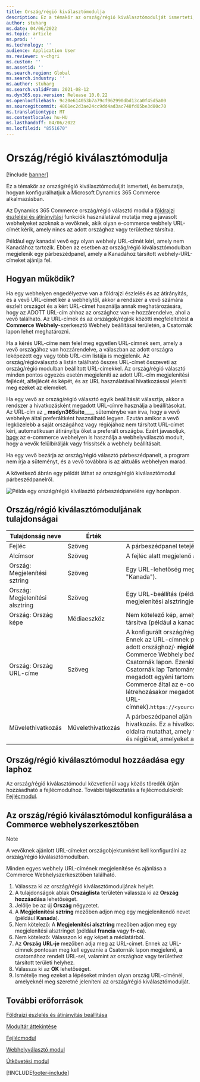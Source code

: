 ```yaml
---
title: Ország/régió kiválasztómodulja
description: Ez a témakör az ország/régió kiválasztómodulját ismerteti, és bemutatja, hogyan konfigurálhatjuk a Microsoft Dynamics 365 Commerce alkalmazásban.
author: stuharg
ms.date: 04/06/2022
ms.topic: article
ms.prod: ''
ms.technology: ''
audience: Application User
ms.reviewer: v-chgri
ms.custom: ''
ms.assetid: ''
ms.search.region: Global
ms.search.industry: ''
ms.author: stuharg
ms.search.validFrom: 2021-08-12
ms.dyn365.ops.version: Release 10.0.22
ms.openlocfilehash: 9c20e614053b7a79cf962990dbd13ca0f45d5a00
ms.sourcegitcommit: 4861ec2d3ae24cc9dd4ad3ac748fd05be3d80c70
ms.translationtype: MT
ms.contentlocale: hu-HU
ms.lasthandoff: 04/06/2022
ms.locfileid: "8551670"
---
```

# <a name="countryregion-picker-module"></a>Ország/régió kiválasztómodulja

[!include [banner](includes/banner.md)]

Ez a témakör az ország/régió kiválasztómodulját ismerteti, és bemutatja, hogyan konfigurálhatjuk a Microsoft Dynamics 365 Commerce alkalmazásban.

Az Dynamics 365 Commerce ország/régió választó modul a [földrajzi észlelési és átirányítási](geo-detection-redirection.md) funkciók használatával mutatja meg a javasolt webhelyeket azoknak a vevőknek, akik olyan e-commerce webhely URL-címét kérik, amely nincs az adott országhoz vagy területhez társítva.

Például egy kanadai vevő egy olyan webhely URL-címét kéri, amely nem Kanadához tartozik. Ebben az esetben az ország/régió kiválasztómodulban megjelenik egy párbeszédpanel, amely a Kanadához társított webhely-URL-címeket ajánlja fel. 

## <a name="how-it-works"></a>Hogyan működik?

Ha egy webhelyen engedélyezve van a földrajzi észlelés és az átirányítás, és a vevő URL-címet kér a webhelytől, akkor a rendszer a vevő számára észlelt országot és a kért URL-címet használja annak meghatározására, hogy az ADOTT URL-cím ahhoz az országhoz van-e hozzárendelve, ahol a vevő található. Az URL-címek és az országok/régiók közötti megfeleltetést **a Commerce** **Webhely**-szerkesztő Webhely beállításai területén, a Csatornák lapon lehet meghatározni. 

Ha a kérés URL-címe nem felel meg egyetlen URL-címnek sem, amely a vevő országához van hozzárendelve, a válaszban az adott országra leképezett egy vagy több URL-cím listája is megjelenik. Az ország/régióválasztó a listán található összes URL-címet összeveti az ország/régió modulban beállított URL-címekkel. Az ország/régió választó minden pontos egyezés esetén megjeleníti az adott URL-cím megjelenítési fejlécét, alfejlécét és képét, és az URL használatával hivatkozással jeleníti meg ezeket az elemeket.

Ha egy vevő az ország/régió választó egyik beállítását választja, akkor a rendszer a hivatkozásként megadott URL-címre használja a beállításokat. Az URL-cím az **\_ msdyn365site\_\_\_\_** süteménybe van írva, hogy a vevő webhelye által preferáltként használható legyen. Ezután amikor a vevő legközelebb a saját országához vagy régiójához nem társított URL-címet kéri, automatikusan átirányítja őket a preferált országba. Ezért javasoljuk, [hogy](site-selector.md) az e-commerce webhelyen is használja a webhelyválasztó modult, hogy a vevők felülbírálják vagy frissítsék a webhely beállításait. 

Ha egy vevő bezárja az ország/régió választó párbeszédpanelt, a program nem írja a süteményt, és a vevő továbbra is az aktuális webhelyen marad. 

A következő ábrán egy példát láthat az ország/régió kiválasztómodul párbeszédpanelről.

![Példa egy ország/régió kiválasztó párbeszédpanelére egy honlapon.](./media/Geo_country-region-module-insitu.png)

## <a name="countryregion-picker-module-properties"></a>Ország/régió kiválasztómoduljának tulajdonságai

| Tulajdonság neve              | Érték       | Leírás                                                  |
| -------------------------- | ----------- | ------------------------------------------------------------ |
| Fejléc                    | Szöveg        | A párbeszédpanel tetején megjelenő fejléc.       |
| Alcímsor                 | Szöveg        | A fejléc alatt megjelenő alfejléc.               |
| Ország: Megjelenítési sztring    | Szöveg        | Egy URL-lehetőség megjelenítendő neve (például "Kanada").   |
| Ország: Megjelenítési alsztring | Szöveg        | Egy URL-beállítás (például "angol" vagy "francia") megjelenítési alsztringje. |
| Ország: Ország képe     | Médiaeszköz | Nem kötelező kép, amely egy URL-beállításhoz van társítva (például a kanadai zászló képe). |
| Ország: Ország URL-címe       | Szöveg        | A konfigurált ország/régió webhelyének URL-címe. Ennek az URL-címnek pontosan meg kell egyeznie az adott országhoz/**·** **régióhoz** megadott URL-címekkel a Commerce Webhely beállításai területen található Csatornák lapon. Ezenkívül az **URL** **tartományának** a Csatornák lap Tartomány egyeztetése mezőjében megadott egyéni tartománynak kell lennie, nem pedig a Commerce által az e-commerce környezet létrehozásakor megadott munkacímnek (például az URL-címnek).`https://<yourcompany>.commerce.dynamics.com/` |
| Művelethivatkozás                | Művelethivatkozás | A párbeszédpanel alján megjelenő opcionális hivatkozás. Ez a hivatkozás például egy olyan belső oldalra mutathat, amely felsorolja azokat az országokat és régiókat, amelyeket a webhely támogat. |

## <a name="add-a-countryregion-picker-module-to-a-page"></a>Ország/régió kiválasztómodul hozzáadása egy laphoz

Az ország/régió kiválasztómodul közvetlenül vagy közös töredék útján hozzáadható a fejlécmodulhoz. További tájékoztatás a fejlécmodulokról: [Fejlécmodul](author-header-module.md).

## <a name="configure-the-countryregion-picker-module-in-commerce-site-builder"></a>Az ország/régió kiválasztómodul konfigurálása a Commerce webhelyszerkesztőben

> [!NOTE]
> A vevőknek ajánlott URL-címeket országobjektumként kell konfigurálni az ország/régió kiválasztómodulban.

Minden egyes webhely URL-címének megjelenítése és ajánlása a Commerce Webhelyszerkesztőben található.

1. Válassza ki az ország/régió kiválasztómoduljának helyét.
1. A tulajdonságok ablak **Országlista** területén válassza ki az **Ország hozzáadása** lehetőséget.
1. Jelölje be az új **Ország** négyzetet.
1. A **Megjelenítési sztring** mezőben adjon meg egy megjelenítendő nevet (például **Kanada**).
1. Nem kötelező: A **Megjelenítési alsztring** mezőben adjon meg egy megjelenítési alsztringet (például **francia** vagy **fr-ca**).
1. Nem kötelező: Válasszon ki egy képet a médiatárból.
1. Az **Ország URL-je** mezőben adja meg az URL-címet. Ennek az URL-címnek pontosan meg kell egyeznie a Csatornák lapon megjelenő, **a** csatornához rendelt URL-sel, valamint az országhoz vagy területhez társított területi helyhez. 
1. Válassza ki az **OK** lehetőséget.
1. Ismételje meg ezeket a lépéseket minden olyan ország URL-címénél, amelyeknél meg szeretné jeleníteni az ország/régió kiválasztómodulját.

## <a name="additional-resources"></a>További erőforrások

[Földrajzi észlelés és átirányítás beállítása](geo-detection-redirection.md)

[Modultár áttekintése](starter-kit-overview.md)

[Fejlécmodul](author-header-module.md)

[Webhelyválasztó modul](site-selector.md)

[Útkövetési modul](add-breadcrumb.md)

[!INCLUDE[footer-include](../includes/footer-banner.md)]
